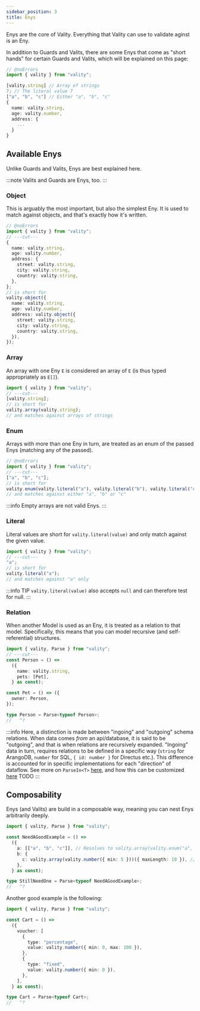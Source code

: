 ```yaml
---
sidebar_position: 3
title: Enys
---
```


Enys are the core of Vality. Everything that Vality can use to validate aginst is an Eny.

In addition to Guards and Valits, there are some Enys that come as "short hands" for certain Guards and Valits, which will be explained on this page:

```ts twoslash
// @noErrors
import { vality } from "vality";

[vality.string] // Array of strings
7; // The literal value 7
["a", "b", "c"] // Either "a", "b", "c"
{
  name: vality.string,
  age: vality.number,
  address: {
    ...
  }
}
```

## Available Enys

Unlike Guards and Valits, Enys are best explained here.

:::note
Valits and Guards are Enys, too.
:::

### Object

This is arguably the most important, but also the simplest Eny. It is used to match against objects, and that's exactly how it's written.

```ts twoslash
// @noErrors
import { vality } from "vality";
// ---cut---
{
  name: vality.string,
  age: vality.number,
  address: {
    street: vality.string,
    city: vality.string,
    country: vality.string,
  },
};
// is short for
vality.object({
  name: vality.string,
  age: vality.number,
  address: vality.object({
    street: vality.string,
    city: vality.string,
    country: vality.string,
  }),
});
```

### Array

An array with one Eny `E` is considered an array of `E` (is thus typed appropriately as `E[]`).

```ts twoslash
import { vality } from "vality";
// ---cut---
[vality.string];
// is short for
vality.array(vality.string);
// and matches against arrays of strings
```

### Enum

Arrays with more than one Eny in turn, are treated as an enum of the passed Enys (matching any of the passed).

```ts twoslash
// @noErrors
import { vality } from "vality";
// ---cut---
["a", "b", "c"];
// is short for
vality.enum(vality.literal("a"), vality.literal("b"), vality.literal("c"));
// and matches against either "a", "b" or "c"
```

:::info
Empty arrays are not valid Enys.
:::

### Literal

Literal values are short for `vality.literal(value)` and only match against the given value.

```ts twoslash
import { vality } from "vality";
// ---cut---
"a";
// is short for
vality.literal("a");
// and matches against "a" only
```

:::info TIP
`vality.literal(value)` also accepts `null` and can therefore test for null.
:::

### Relation

When another Model is used as an Eny, it is treated as a relation to that model. Specifically, this means that you can model recursive (and self-referential) structures.

```ts twoslash
import { vality, Parse } from "vality";
// ---cut---
const Person = () =>
  ({
    name: vality.string,
    pets: [Pet],
  } as const);

const Pet = () => ({
  owner: Person,
});

type Person = Parse<typeof Person>;
//   ^?
```

:::info
Here, a distinction is made between "ingoing" and "outgoing" schema relations. When data comes _from_ an api/database, it is said to be "outgoing", and that is when relations are recursively expanded. "Ingoing" data in turn, requires relations to be defined in a specific way (`string` for ArangoDB, `number` for SQL, `{ id: number }` for Directus etc.). This difference is accounted for in specific implementations for each "direction" of dataflow. See more on `ParseIn<T>` [here](todo), and how this can be customized [here](../config#relations)
TODO
:::

## Composability

Enys (and Valits) are build in a composable way, meaning you can nest Enys arbitrarily deeply.

```ts twoslash
import { vality, Parse } from "vality";

const NeedAGoodExample = () =>
  ({
    a: [["a", "b", "c"]], // Resolves to vality.array(vality.enum("a", "b", "c"))
    b: {
      c: vality.array(vality.number({ min: 5 }))({ maxLength: 10 }), // An array of at most 10 numbers that are greater than or equal to 5
    },
  } as const);

type StillNeedOne = Parse<typeof NeedAGoodExample>;
//   ^?
```

Another good example is the following:

```ts twoslash
import { vality, Parse } from "vality";

const Cart = () =>
  ({
    voucher: [
      {
        type: "percentage",
        value: vality.number({ min: 0, max: 100 }),
      },
      {
        type: "fixed",
        value: vality.number({ min: 0 }),
      },
    ],
  } as const);

type Cart = Parse<typeof Cart>;
//   ^?
```
